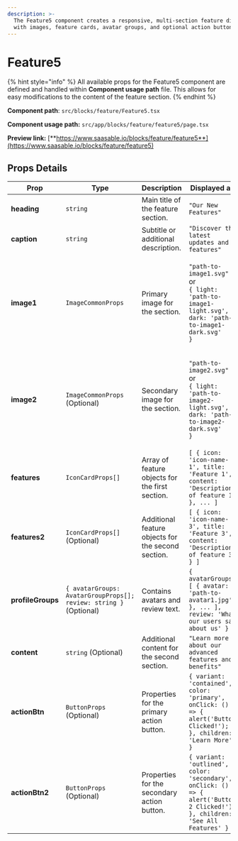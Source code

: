 ```yaml
---
description: >-
  The Feature5 component creates a responsive, multi-section feature display
  with images, feature cards, avatar groups, and optional action buttons.
---
```


# Feature5

{% hint style="info" %}
All available props for the Feature5 component are defined and handled within **Component usage path** file. This allows for easy modifications to the content of the feature section.
{% endhint %}

**Component path**: `src/blocks/feature/Feature5.tsx`

**Component usage path:**  `src/app/blocks/feature/feature5/page.tsx`

**Preview link:** [**https://www.saasable.io/blocks/feature/feature5**](https://www.saasable.io/blocks/feature/feature5)

## Props Details

| Prop              | Type                                                              | Description                                        | Displayed as                                                                                                                            |
| ----------------- | ----------------------------------------------------------------- | -------------------------------------------------- | --------------------------------------------------------------------------------------------------------------------------------------- |
| **heading**       | `string`                                                          | Main title of the feature section.                 | `"Our New Features"`                                                                                                                    |
| **caption**       | `string`                                                          | Subtitle or additional description.                | `"Discover the latest updates and features"`                                                                                            |
| **image1**        | `ImageCommonProps`                                                | Primary image for the section.                     | <p><code>"path-to-image1.svg"</code><br> or <br><code>{ light: 'path-to-image1-light.svg', dark: 'path-to-image1-dark.svg' }</code></p> |
| **image2**        | `ImageCommonProps` (Optional)                                     | Secondary image for the section.                   | <p><code>"path-to-image2.svg"</code><br> or <br><code>{ light: 'path-to-image2-light.svg', dark: 'path-to-image2-dark.svg' }</code></p> |
| **features**      | `IconCardProps[]`                                                 | Array of feature objects for the first section.    | `[ { icon: 'icon-name-1', title: 'Feature 1', content: 'Description of feature 1' }, ... ]`                                             |
| **features2**     | `IconCardProps[]` (Optional)                                      | Additional feature objects for the second section. | `[ { icon: 'icon-name-3', title: 'Feature 3', content: 'Description of feature 3' } ]`                                                  |
| **profileGroups** | `{ avatarGroups: AvatarGroupProps[]; review: string }` (Optional) | Contains avatars and review text.                  | `{ avatarGroups: [ { avatar: 'path-to-avatar1.jpg' }, ... ], review: 'What our users say about us' }`                                   |
| **content**       | `string` (Optional)                                               | Additional content for the second section.         | `"Learn more about our advanced features and benefits"`                                                                                 |
| **actionBtn**     | `ButtonProps` (Optional)                                          | Properties for the primary action button.          | `{ variant: 'contained', color: 'primary', onClick: () => { alert('Button Clicked!'); }, children: 'Learn More' }`                      |
| **actionBtn2**    | `ButtonProps` (Optional)                                          | Properties for the secondary action button.        | `{ variant: 'outlined', color: 'secondary', onClick: () => { alert('Button 2 Clicked!'); }, children: 'See All Features' }`             |
